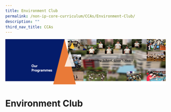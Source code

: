 ```yaml
---
title: Environment Club
permalink: /non-ip-core-curriculum/CCAs/Environment-Club/
description: ""
third_nav_title: CCAs
---
```

![](/images/OurProgrammes1.png)

Environment Club
================